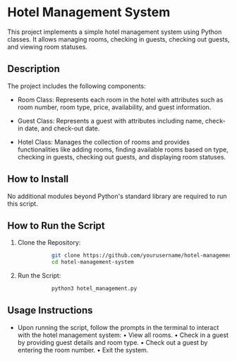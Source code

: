 # Hotel Management System
This project implements a simple hotel management system using Python classes. It allows managing rooms, checking in guests, checking out guests, and viewing room statuses.

## Description
The project includes the following components:

* Room Class: Represents each room in the hotel with attributes such as room number, room type, price, availability, and guest information.

* Guest Class: Represents a guest with attributes including name, check-in date, and check-out date.

* Hotel Class: Manages the collection of rooms and provides functionalities like adding rooms, finding available rooms based on type, checking in guests, checking out guests, and displaying room statuses.

## How to Install
No additional modules beyond Python's standard library are required to run this script.

## How to Run the Script
1. Clone the Repository:
```bash 
              git clone https://github.com/yourusername/hotel-management-system.git
              cd hotel-management-system
```
2. Run the Script:
```bash 
              python3 hotel_management.py
```
## Usage Instructions
* Upon running the script, follow the prompts in the terminal to interact with the hotel management system:
• View all rooms.
• Check in a guest by providing guest details and room type.
• Check out a guest by entering the room number.
• Exit the system.